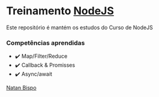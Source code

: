 # Treinamento [NodeJS](https://cursos.erickwendel.com/)
Este repositório é mantém os estudos do Curso de NodeJS

### Competências aprendidas

- :heavy_check_mark: Map/Filter/Reduce
- :heavy_check_mark: Callback & Promisses 
- :heavy_check_mark: Async/await 

[Natan Bispo](https://www.linkedin.com/in/natan-bispo-a98771140/)
